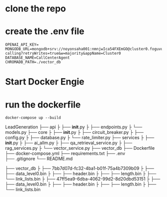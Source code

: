 # clone the repo

# create the .env file
```
OPENAI_API_KEY=
MONGODB_URL=mongodb+srv://noyonsaha001:nmnjwIca54FXEmGO@cluster0.foguvuz.mongodb.net/uprankedmartin-calling?retryWrites=true&w=majority&appName=Cluster0
DATABASE_NAME=CallCenterAgent
CHROMADB_PATH=./vector_db

```

# Start Docker Engie

# run the dockerfile
```
docker-compose up --build
```


LeadGeneration
├── api
├   ├── __init__.py
├   ├── endpoints.py
├   └── models.py
├── core
├   ├── __init__.py
├   ├── circuit_breaker.py
├   ├── config.py
├   ├── database.py
├   └── rate_limiter.py
├── services
├   ├── __init__.py
├   ├── ai_allm.py
├   ├── qa_retrieval_service.py
├   ├── rag_services.py
├   └── vector_service.py
├── vector_db
├── Dockerfile
├── docker-compose.yml
├── requirements.txt
├── .env                               
├── .gitignore
└── README.md

├── vector_db
├   ├── 7bb7d07d-fc32-4ba1-b01f-75a4b7309b09
├   ├──  ├── data_level0.bin
├   ├──  ├── header.bin
├   ├──  ├── length.bin
├   ├──  └── link_lists.bin
├   ├── 47ff5ea9-6dba-4062-99d2-8d20dbd53151
├   ├──  ├── data_level0.bin
├   ├──  ├── header.bin
├   ├──  ├── length.bin
├   ├──  └── link_lists.bin